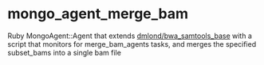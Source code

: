 mongo_agent_merge_bam
=====================

Ruby MongoAgent::Agent that extends [dmlond/bwa_samtools_base](https://github.com/dmlond/bwa_samtools_base) with a script that monitors for merge_bam_agents tasks, and merges the specified subset_bams into a single bam file
